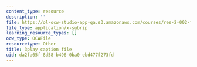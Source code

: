 ```yaml
---
content_type: resource
description: ''
file: https://ol-ocw-studio-app-qa.s3.amazonaws.com/courses/res-2-002-finite-element-procedures-for-solids-and-structures-spring-2010/da2fa65f8d58b4960ba0ebd477f273fd_BH06RODmHsc.srt
file_type: application/x-subrip
learning_resource_types: []
ocw_type: OCWFile
resourcetype: Other
title: 3play caption file
uid: da2fa65f-8d58-b496-0ba0-ebd477f273fd
---
```


